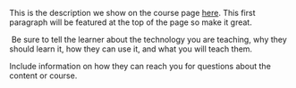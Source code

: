 This is the description we show on the course page [here](https://lab.github.com/x0m-i0x/coarse-structurescss). This first paragraph will be featured at the top of the page so make it great.
​

​
Be sure to tell the learner about the technology you are teaching, why they should learn it, how they can use it, and what you will teach them.
​


Include information on how they can reach you for questions about the content or course. 